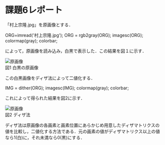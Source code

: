 # 課題6レポート
「村上宗隆.jpg」を原画像とする．

ORG=imread('村上宗隆.jpg');
ORG = rgb2gray(ORG);
imagesc(ORG); colormap(gray); colorbar;

によって，原画像を読み込み，白黒で表示した．この結果を図１に示す．

![原画像](https://github.com/Kobayashi-Takahiro-Training/FILE/blob/master/kadai3_0.jpg)  
図1 白黒の原画像

この白黒画像をディザ法によって二値化する．

IMG = dither(ORG); 
imagesc(IMG); colormap(gray); colorbar;

これによって得られた結果を図2に示す．

![原画像](https://github.com/Kobayashi-Takahiro-Training/FILE/blob/master/dither.jpg)  
図2 ディザ法

ディザ法は原画像の各画素と画素位置にあらかじめ用意したディザマトリクスの値を比較し，二値化する方法である．元の画素の値がディザマトリクス以上の値なら1(白)に，それ未満なら0(黒)にする．
